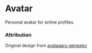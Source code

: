 # Avatar

Personal avatar for online profiles.

### Attribution

Original design from [avataaars-geneator](https://github.com/fangpenlin/avataaars-geneator)
